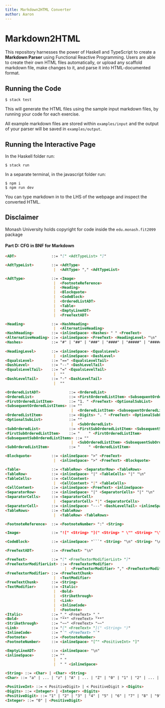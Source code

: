 ```yaml
---
title: Markdown2HTML Converter
author: Aaron 
---
```


# Markdown2HTML

This repository harnesses the power of Haskell and TypeScript to create a **Markdown Parser** using Functional Reactive Programming. Users are able to create their own HTML files automatically, or upload any scaffold markdown file, make changes to it, and parse it into HTML-documented format.

## Running the Code

```
$ stack test
```

This will generate the HTML files using the sample input markdown files, by running your code for each exercise.

All example markdown files are stored within `examples/input` and the output of your parser will be saved in `examples/output`.


## Running the Interactive Page

In the Haskell folder run:

```
$ stack run
```

In a separate terminal, in the javascript folder run:

```
$ npm i
$ npm run dev
```

You can type markdown in to the LHS of the webpage and inspect the converted HTML.


## Disclaimer
Monash University holds copyright for code inside the `edu.monash.fit2099` package


#### Part D: CFG in BNF for Markdown
```Markdown
<ADT>                ::= "[" <AdtTypeList> "]"

<AdtTypeList>        ::= <AdtType>
                      |  <AdtType> "," <AdtTypeList>

<AdtType>            ::= <Image>
                      |  <FootnoteReference>
                      |  <Heading>
                      |  <Blockquote>
                      |  <CodeBlock>
                      |  <OrderedListADT>
                      |  <Table>
                      |  <EmptyLineADT>
                      |  <FreeTextADT>

<Heading>            ::= <HashHeading>
                      |  <AlternativeHeading>
<HashHeading>        ::= <inlineSpace> <Hashes> " " <FreeText>
<AlternativeHeading> ::= <inlineSpace> <FreeText> <HeadingLevel> "\n"
<Hashes>             ::= "#" | "##" | "###" | "####" | "#####" | "######"
 
<HeadingLevel>       ::= <inlineSpace> <EqualsLevel>
                      |  <inlineSpace> <DashLevel>
<EqualsLevel>        ::= "==" <EqualsLevelTail>
<DashLevel>          ::= "--" <DashLevelTail>
<EqualsLevelTail>    ::= "=" <EqualsLevelTail>
                      |  ""
<DashLevelTail>      ::= "-" <DashLevelTail>
                      |  ""

<OrderedListADT>             ::= <OrderedList>
<OrderedList>                ::= <FirstOrderedListItem> <SubsequentOrderedListItems>
<FirstOrderedListItem>       ::= "1. " <FreeText> <OptionalSubList>
<SubsequentOrderedListItems> ::= ""
                              |  <OrderedListItem> <SubsequentOrderedListItems>
<OrderedListItem>            ::= <Digits> ". " <FreeText> <OptionalSubList>
<OptionalSubList>            ::= ""
                              |  <SubOrderedList>
<SubOrderedList>             ::= <FirstSubOrderedListItem> <SubsequentSubOrderedListItems>
<FirstSubOrderedListItem>    ::= "    " <FirstOrderedListItem>
<SubsequentSubOrderedListItems> ::= ""
                              |  <SubOrderedListItem> <SubsequentSubOrderedListItems>
<SubOrderedListItem>         ::= "    " <OrderedListItem>

<Blockquote>         ::= <inlineSpace> ">" <FreeText>
                      |  <inlineSpace> ">" <FreeText> <Blockquote>

<Table>              ::= <TableRow> <SeparatorRow> <TableRows>
<TableRow>           ::= <inlineSpace> "|" <TableCells> "|" "\n"
<TableCells>         ::= <CellContent>
                      |  <CellContent> "|" <TableCells>
<CellContent>        ::= <inlineSpace> <FreeText> <inlineSpace>
<SeparatorRow>       ::= <inlineSpace> "|" <SeparatorCells> "|" "\n"
<SeparatorCells>     ::= <SeparatorCell>
                      |  <SeparatorCell> "|" <SeparatorCells>
<SeparatorCell>      ::= <inlineSpace> "---" <DashLevelTail> <inlineSpace>
<TableRows>          ::= <TableRow>
                      |  <TableRow> <TableRows>

<FootnoteReference>  ::= <FootnoteNumber> ":" <String>

<Image>              ::= "![" <String> "](" <String> " \"" <String> "\")"

<CodeBlock>          ::= <inlineSpace> "```" <String> "\n" <String> "\n```\n" 

<FreeTextADT>        ::= <FreeText> "\n"

<FreeText>           ::= "[" <FreeTextorModifierList> "]"
<FreeTextorModifierList> ::= <FreeTextorModifier>
                           |  <FreeTextorModifier> "," <FreeTextorModifierList>
<FreeTextorModifier> ::= <FreeTextChunk>
                      |  <TextModifier>
<FreeTextChunk>      ::= <String>
<TextModifier>       ::= <Italic>
                      |  <Bold>
                      |  <Strikethrough>
                      |  <Link>
                      |  <InlineCode>
                      |  <Footnote>
<Italic>             ::= "_" <FreeText> "_"
<Bold>               ::= "**" <FreeText> "**"
<Strikethrough>      ::= "~~" <FreeText> "~~"
<Link>               ::= "[" <FreeText> "](" <String> ")"
<InlineCode>         ::= "`" <FreeText> "`"
<Footnote>           ::= <FootnoteNumber>
<FootnoteNumber>     ::= <inlineSpace> "[^" <PositiveInt> "]"

<EmptyLineADT>       ::= <inlineSpace> "\n"
<inlineSpace>        ::= ""
                      |  " "
                      |  " " <inlineSpace>

<String> ::= <Char> | <Char> <String>
<Char> ::= "a" | ... | "z" | "A" | ... | "Z" | "0" | "1" | "2" | ... | "9" | " " | "!" | ... | "~"

<PositiveInt> ::= < PositiveDigit> | < PositiveDigit > <Digits>
<Digits> ::= <Integer> | <Integer> <Digits>
<PositiveDigit> ::= "1" | "2" | "3" | "4" | "5" | "6" | "7" | "8" | "9"
<Integer> ::= "0" | <PositiveDigit>
```
